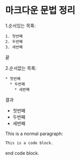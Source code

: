 # 마크다운 문법 정리

1.순서있는 목록:

    1. 첫번째
    2. 두번째
    3. 세번째

끝

2.순서없는 목록:

    * 첫번째
      * 두번째
        * 세번째
    
결과

 * 첫번째
  * 두번째
  * 세번째

This is a normal paragraph:

    This is a code block.
    
end code block.
　
     

